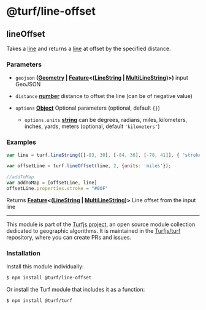# @turf/line-offset

<!-- Generated by documentation.js. Update this documentation by updating the source code. -->

## lineOffset

Takes a [line][1] and returns a [line][1] at offset by the specified distance.

### Parameters

*   `geojson` **([Geometry][2] | [Feature][3]<([LineString][4] | [MultiLineString][5])>)** input GeoJSON
*   `distance` **[number][6]** distance to offset the line (can be of negative value)
*   `options` **[Object][7]** Optional parameters (optional, default `{}`)

    *   `options.units` **[string][8]** can be degrees, radians, miles, kilometers, inches, yards, meters (optional, default `'kilometers'`)

### Examples

```javascript
var line = turf.lineString([[-83, 30], [-84, 36], [-78, 41]], { "stroke": "#F00" });

var offsetLine = turf.lineOffset(line, 2, {units: 'miles'});

//addToMap
var addToMap = [offsetLine, line]
offsetLine.properties.stroke = "#00F"
```

Returns **[Feature][3]<([LineString][4] | [MultiLineString][5])>** Line offset from the input line

[1]: https://tools.ietf.org/html/rfc7946#section-3.1.4

[2]: https://tools.ietf.org/html/rfc7946#section-3.1

[3]: https://tools.ietf.org/html/rfc7946#section-3.2

[4]: https://tools.ietf.org/html/rfc7946#section-3.1.4

[5]: https://tools.ietf.org/html/rfc7946#section-3.1.5

[6]: https://developer.mozilla.org/docs/Web/JavaScript/Reference/Global_Objects/Number

[7]: https://developer.mozilla.org/docs/Web/JavaScript/Reference/Global_Objects/Object

[8]: https://developer.mozilla.org/docs/Web/JavaScript/Reference/Global_Objects/String

<!-- This file is automatically generated. Please don't edit it directly:
if you find an error, edit the source file (likely index.js), and re-run
./scripts/generate-readmes in the turf project. -->

---

This module is part of the [Turfjs project](http://turfjs.org/), an open source
module collection dedicated to geographic algorithms. It is maintained in the
[Turfjs/turf](https://github.com/Turfjs/turf) repository, where you can create
PRs and issues.

### Installation

Install this module individually:

```sh
$ npm install @turf/line-offset
```

Or install the Turf module that includes it as a function:

```sh
$ npm install @turf/turf
```
